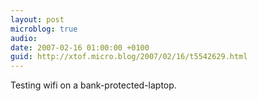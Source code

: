```yaml
---
layout: post
microblog: true
audio: 
date: 2007-02-16 01:00:00 +0100
guid: http://xtof.micro.blog/2007/02/16/t5542629.html
---
```

Testing wifi on a bank-protected-laptop.
